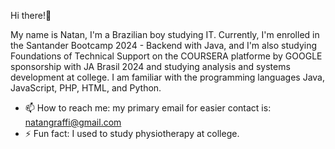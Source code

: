 Hi there!👋

My name is Natan, I'm a Brazilian boy studying IT. Currently, I'm enrolled in the Santander Bootcamp 2024 - Backend with Java, and I'm also studying Foundations of Technical Support on the COURSERA platforme by GOOGLE sponsorship with JA Brasil 2024 and studying analysis and systems development at college. I am familiar with the programming languages Java, JavaScript, PHP, HTML, and Python.

- 📫 How to reach me: my primary email for easier contact is: natangraffi@gmail.com
- ⚡ Fun fact: I used to study physiotherapy at college.
